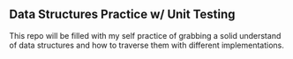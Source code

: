## Data Structures Practice w/ Unit Testing
This repo will be filled with my self practice of grabbing a solid understand of data structures and how to traverse them with different implementations.